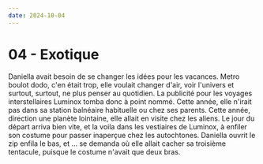 ```yaml
---
date: 2024-10-04
---
```

# 04 - Exotique

Daniella avait besoin de se changer les idées pour les vacances. Metro boulot dodo, c'en
était trop, elle voulait changer d'air, voir l'univers et surtout, surtout, ne plus
penser au quotidien. La publicité pour les voyages interstellaires Luminox tomba donc à
point nommé. Cette année, elle n'irait pas dans sa station balnéaire habituelle ou chez
ses parents. Cette année, direction une planète lointaine, elle allait en visite chez
les aliens. Le jour du départ arriva bien vite, et la voila dans les vestiaires de
Luminox, à enfiler son costume pour passer inaperçue chez les autochtones. Daniella
ouvrit le zip enfila le bas, et … se demanda où elle allait cacher sa troisième
tentacule, puisque le costume n'avait que deux bras.
